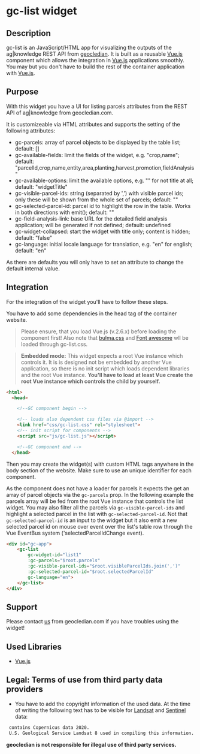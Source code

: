 # gc-list widget
## Description
gc-list is an JavaScript/HTML app for visualizing the outputs of the ag|knowledge REST API from [geocledian](https://www.geocledian.com).
It is built as a reusable [Vue.js](https://www.vuejs.org) component which allows the integration in [Vue.js](https://www.vuejs.org) applications smoothly. 
You may but you don't have to build the rest of the container application with [Vue.js](https://www.vuejs.org).

## Purpose
With this widget you have a UI for listing parcels attributes from the REST API of ag|knowledge from geocledian.com.

It is customizeable via HTML attributes and supports the setting of the following attributes:
- gc-parcels: array of parcel objects to be displayed by the table list; default: []
- gc-available-fields: limit the fields of the widget, e.g. "crop,name"; default: "parcelId,crop,name,entity,area,planting,harvest,promotion,fieldAnalysis"
- gc-available-options: limit the available options, e.g. "" for not title at all; default: "widgetTitle"
- gc-visible-parcel-ids: string (separated by ',') with visible parcel ids; only these will be shown from the whole set of parcels; default: ""
- gc-selected-parcel-id: parcel id to highlight the row in the table. Works in both directions with emit(); default: ""
- gc-field-analysis-link: base URL for the detailed field analysis application; will be generated if not defined; default: undefined
- gc-widget-collapsed: start the widget with title only; content is hidden; default: "false"
- gc-language: initial locale language for translation, e.g. "en" for english; default: "en"

As there are defaults you will only have to set an attribute to change the default internal value.

## Integration
For the integration of the widget you'll have to follow these steps.

You have to add some dependencies in the head tag of the container website. 
>Please ensure, that you load Vue.js (v.2.6.x) before loading the component first!
Also note that <a href="www.bulma.org">bulma.css</a> and <a href="www.fontawesome.org">Font awesome</a> wll be loaded through gc-list.css.

> **Embedded mode:** This widget expects a root Vue instance which controls it. It is is designed not be embedded by another Vue application, so there is no init script which loads dependent libraries and the root Vue instance. __You'll have to load at least Vue create the root Vue instance which controls the child by yourself.__ 

```html
<html>
  <head>

    <!--GC component begin -->

    <!-- loads also dependent css files via @import -->
    <link href="css/gc-list.css" rel="stylesheet">
    <!-- init script for components -->
    <script src="js/gc-list.js"></script> 

    <!--GC component end -->
  </head>
```

Then you may create the widget(s) with custom HTML tags anywhere in the body section of the website. Make sure to use an unique identifier for each component. 

As the component does not have a loader for parcels it expects the get an array of parcel objects via the `gc-parcels` prop. In the following example the parcels array will be fed from the root Vue instance that controls the
list widget. You may also filter all the parcels via `gc-visible-parcel-ids` and highlight a selected parcel in the list with `gc-selected-parcel-id`. Not that `gc-selected-parcel-id` is an input to the widget but it also emit a new selected parcel id on mouse over event over the list's table row through the Vue EventBus system ('selectedParcelIdChange event).

```html
<div id="gc-app">
    <gc-list
        gc-widget-id="list1"
        :gc-parcels="$root.parcels"
        :gc-visible-parcel-ids="$root.visibleParcelIds.join(',')"
        :gc-selected-parcel-id="$root.selectedParcelId"
        gc-language="en">
    </gc-list>
</div>
```

## Support
Please contact [us](mailto:info@geocledian.com) from geocledian.com if you have troubles using the widget!

## Used Libraries
- [Vue.js](https://www.vuejs.org)

## Legal: Terms of use from third party data providers
- You have to add the copyright information of the used data. At the time of writing the following text has to be visible for [Landsat](https://www.usgs.gov/information-policies-and-instructions/crediting-usgs) and [Sentinel](https://scihub.copernicus.eu/twiki/pub/SciHubWebPortal/TermsConditions/TC_Sentinel_Data_31072014.pdf) data:

```html
 contains Copernicus data 2020.
 U.S. Geological Service Landsat 8 used in compiling this information.
```

**geocledian is not responsible for illegal use of third party services.**